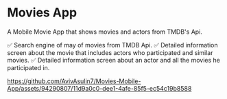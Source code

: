 # Movies App
A Mobile Movie App that shows movies and actors from TMDB's Api.

✅ Search engine of may of movies from TMDB Api.
✅ Detailed information screen about the movie that includes actors who participated and similar movies.
✅ Detailed information screen about an actor and all the movies he participated in.

https://github.com/AvivAsulin7/Movies-Mobile-App/assets/94290807/11d9a0c0-dee1-4afe-85f5-ec54c19b8588

